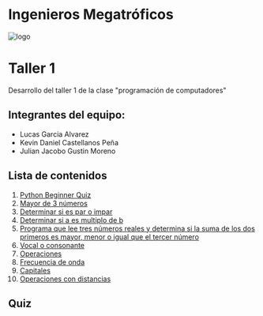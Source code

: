 # Ingenieros Megatróficos 
![logo](https://camo.githubusercontent.com/a12903c4e2f58575622e5cc1222df41a66748bec5311fb8b769d680428dbb9ff/68747470733a2f2f692e6962622e636f2f767652785072622f412d616469722d756e2d742d74756c6f2e706e67)
# Taller 1
Desarrollo del taller 1 de la clase "programación de computadores"
## Integrantes del equipo: 
- Lucas Garcia Alvarez
- Kevin Daniel Castellanos Peña
- Julian Jacobo Gustin Moreno

## Lista de contenidos 
1.  [Python Beginner Quiz](#quiz)
2.  [Mayor de 3 números](#mayorDeTres)
3.  [Determinar si es par o impar](#parOImpar)
4.  [Determinar si a es multiplo de b](#multiplos)
5.  [Programa que lee tres números reales y determina si la suma de los dos primeros es mayor, menor o igual que el tercer número](#punto5)
6.  [Vocal o consonante](#vocalOConsonante)
7.  [Operaciones](#operaciones)
8.  [Frecuencia de onda](#frecuencia)
9.  [Capitales](#capitales)
10. [Operaciones con distancias](#distancias)

## Quiz
